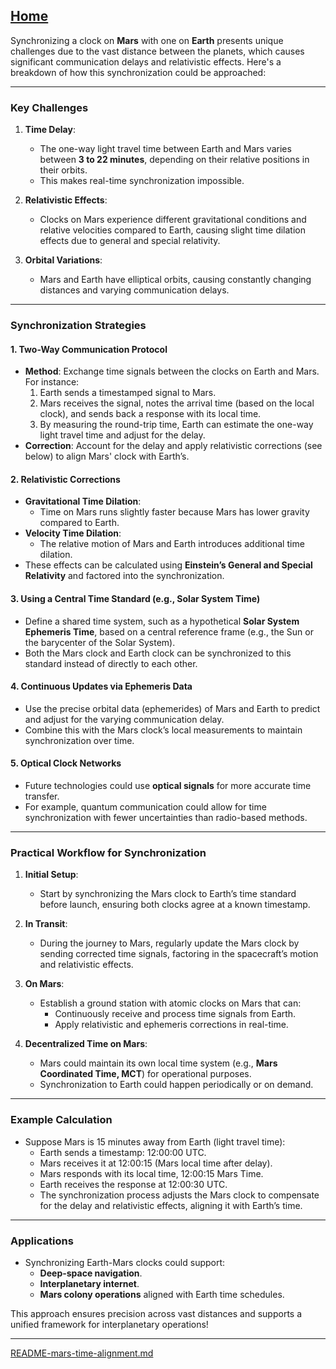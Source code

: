[Home](https://t2m.io/VwvDcuw)
---

Synchronizing a clock on **Mars** with one on **Earth** presents unique challenges due to the vast distance between the planets, which causes significant communication delays and relativistic effects. Here's a breakdown of how this synchronization could be approached:

---

### **Key Challenges**
1. **Time Delay**:
   - The one-way light travel time between Earth and Mars varies between **3 to 22 minutes**, depending on their relative positions in their orbits.
   - This makes real-time synchronization impossible.

2. **Relativistic Effects**:
   - Clocks on Mars experience different gravitational conditions and relative velocities compared to Earth, causing slight time dilation effects due to general and special relativity.

3. **Orbital Variations**:
   - Mars and Earth have elliptical orbits, causing constantly changing distances and varying communication delays.

---

### **Synchronization Strategies**

#### 1. **Two-Way Communication Protocol**
   - **Method**: Exchange time signals between the clocks on Earth and Mars. For instance:
     1. Earth sends a timestamped signal to Mars.
     2. Mars receives the signal, notes the arrival time (based on the local clock), and sends back a response with its local time.
     3. By measuring the round-trip time, Earth can estimate the one-way light travel time and adjust for the delay.
   - **Correction**: Account for the delay and apply relativistic corrections (see below) to align Mars' clock with Earth’s.

#### 2. **Relativistic Corrections**
   - **Gravitational Time Dilation**:
     - Time on Mars runs slightly faster because Mars has lower gravity compared to Earth.
   - **Velocity Time Dilation**:
     - The relative motion of Mars and Earth introduces additional time dilation.
   - These effects can be calculated using **Einstein’s General and Special Relativity** and factored into the synchronization.

#### 3. **Using a Central Time Standard (e.g., Solar System Time)**
   - Define a shared time system, such as a hypothetical **Solar System Ephemeris Time**, based on a central reference frame (e.g., the Sun or the barycenter of the Solar System).
   - Both the Mars clock and Earth clock can be synchronized to this standard instead of directly to each other.

#### 4. **Continuous Updates via Ephemeris Data**
   - Use the precise orbital data (ephemerides) of Mars and Earth to predict and adjust for the varying communication delay.
   - Combine this with the Mars clock’s local measurements to maintain synchronization over time.

#### 5. **Optical Clock Networks**
   - Future technologies could use **optical signals** for more accurate time transfer.
   - For example, quantum communication could allow for time synchronization with fewer uncertainties than radio-based methods.

---

### **Practical Workflow for Synchronization**
1. **Initial Setup**:
   - Start by synchronizing the Mars clock to Earth’s time standard before launch, ensuring both clocks agree at a known timestamp.

2. **In Transit**:
   - During the journey to Mars, regularly update the Mars clock by sending corrected time signals, factoring in the spacecraft’s motion and relativistic effects.

3. **On Mars**:
   - Establish a ground station with atomic clocks on Mars that can:
     - Continuously receive and process time signals from Earth.
     - Apply relativistic and ephemeris corrections in real-time.

4. **Decentralized Time on Mars**:
   - Mars could maintain its own local time system (e.g., **Mars Coordinated Time, MCT**) for operational purposes.
   - Synchronization to Earth could happen periodically or on demand.

---

### **Example Calculation**
- Suppose Mars is 15 minutes away from Earth (light travel time):
  - Earth sends a timestamp: 12:00:00 UTC.
  - Mars receives it at 12:00:15 (Mars local time after delay).
  - Mars responds with its local time, 12:00:15 Mars Time.
  - Earth receives the response at 12:00:30 UTC.
  - The synchronization process adjusts the Mars clock to compensate for the delay and relativistic effects, aligning it with Earth’s time.

---

### **Applications**
- Synchronizing Earth-Mars clocks could support:
  - **Deep-space navigation**.
  - **Interplanetary internet**.
  - **Mars colony operations** aligned with Earth time schedules.

This approach ensures precision across vast distances and supports a unified framework for interplanetary operations!


---

[README-mars-time-alignment.md](https://t2m.io/jX4vdgM)
